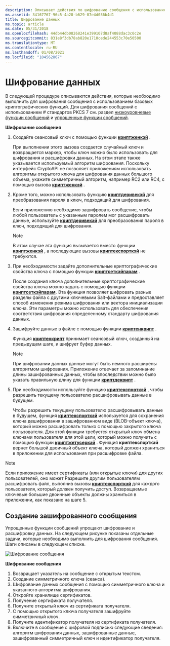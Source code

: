 ```yaml
---
description: Описывает действия по шифрованию сообщения с использованием базовых криптографических функций.
ms.assetid: 34167767-96c5-4a20-b629-07e4d036b4d1
title: Шифрование данных
ms.topic: article
ms.date: 05/31/2018
ms.openlocfilehash: 44db44db08268241e399107d8af4088dac3c0c2e
ms.sourcegitcommit: 831e8f3db78ab820e1710cede244553c70e50500
ms.translationtype: MT
ms.contentlocale: ru-RU
ms.lasthandoff: 01/08/2021
ms.locfileid: "104562867"
---
```

# <a name="encrypting-data"></a>Шифрование данных

В следующей процедуре описываются действия, которые необходимо выполнить для шифрования сообщения с использованием базовых криптографических функций. Для шифрования сообщений с использованием \# стандартов PKCS 7 см. раздел [низкоуровневые функции сообщений](cryptography-functions.md) и [упрощенные функции сообщений](cryptography-functions.md).

**Шифрование сообщения**

1.  Создайте сеансовый ключ с помощью функции [**криптженкэй**](/windows/desktop/api/Wincrypt/nf-wincrypt-cryptgenkey) .

    При выполнении этого вызова создается случайный ключ и возвращается маркер, чтобы ключ можно было использовать для шифрования и расшифровки данных. На этом этапе также указывается используемый алгоритм шифрования. Поскольку интерфейс CryptoAPI не позволяет приложениям использовать алгоритмы открытого ключа для шифрования данных большого объема, укажите симметричный алгоритм, например RC2 или RC4, с помощью вызова [**криптженкэй**](/windows/desktop/api/Wincrypt/nf-wincrypt-cryptgenkey) .

2.  Кроме того, можно использовать функцию [**криптдеривекэй**](/windows/desktop/api/Wincrypt/nf-wincrypt-cryptderivekey) для преобразования пароля в ключ, подходящий для шифрования.

    Если приложению необходимо зашифровать сообщение, чтобы любой пользователь с указанным паролем мог расшифровать данные, используйте [**криптдеривекэй**](/windows/desktop/api/Wincrypt/nf-wincrypt-cryptderivekey) для преобразования пароля в ключ, подходящий для шифрования.

    > [!Note]  
    > В этом случае эта функция вызывается вместо функции [**криптженкэй**](/windows/desktop/api/Wincrypt/nf-wincrypt-cryptgenkey) , а последующие вызовы [**криптекспорткэй**](/windows/desktop/api/Wincrypt/nf-wincrypt-cryptexportkey) не требуются.

     

3.  При необходимости задайте дополнительные криптографические свойства ключа с помощью функции [**криптсеткэйпарам**](/windows/desktop/api/Wincrypt/nf-wincrypt-cryptsetkeyparam) .

    После создания ключа дополнительные криптографические свойства ключа можно задать с помощью функции [**криптсеткэйпарам**](/windows/desktop/api/Wincrypt/nf-wincrypt-cryptsetkeyparam). Эта функция позволяет шифровать разные разделы файла с другими ключевыми Salt-файлами и предоставляет способ изменения режима шифрования или вектора инициализации ключа. Эти параметры можно использовать для обеспечения соответствия шифрования определенному стандарту шифрования данных.

4.  Зашифруйте данные в файле с помощью функции [**криптенкрипт**](/windows/desktop/api/Wincrypt/nf-wincrypt-cryptencrypt) .

    Функция [**криптенкрипт**](/windows/desktop/api/Wincrypt/nf-wincrypt-cryptencrypt) принимает сеансовый ключ, созданный на предыдущем шаге, и шифрует буфер данных.

    > [!Note]  
    > При шифровании данных данные могут быть немного расширены алгоритмом шифрования. Приложение отвечает за запоминание длины зашифрованных данных, чтобы впоследствии можно было указать правильную длину для функции [**криптдекрипт**](/windows/desktop/api/Wincrypt/nf-wincrypt-cryptdecrypt) .

     

5.  При необходимости используйте функцию [**криптекспорткэй**](/windows/desktop/api/Wincrypt/nf-wincrypt-cryptexportkey) , чтобы разрешить текущему пользователю расшифровывать данные в будущем.

    Чтобы разрешить текущему пользователю расшифровывать данные в будущем, функция [**криптекспорткэй**](/windows/desktop/api/Wincrypt/nf-wincrypt-cryptexportkey) используется для сохранения ключа дешифрования в зашифрованном виде (BLOB-объект ключа), который можно расшифровать только с помощью закрытого ключа пользователя. Для этой функции требуется открытый ключ обмена ключами пользователя для этой цели, который можно получить с помощью функции [**криптжетусеркэй**](/windows/desktop/api/Wincrypt/nf-wincrypt-cryptgetuserkey) . Функция **криптекспорткэй** вернет большой двоичный объект ключа, который должен храниться в приложении для использования при расшифровке файла.

> [!Note]  
> Если приложение имеет сертификаты (или открытые ключи) для других пользователей, оно может Разрешите другим пользователям расшифровать файл, выполнив вызовы [**криптекспорткэй**](/windows/desktop/api/Wincrypt/nf-wincrypt-cryptexportkey) для каждого пользователя, который должен получить доступ. Возвращаемые ключевые большие двоичные объекты должны храниться в приложении, как показано на шаге 5.

 

## <a name="creating-an-encrypted-message"></a>Создание зашифрованного сообщения

Упрощенные функции сообщений упрощают шифрование и расшифровку данных. На следующем рисунке показаны отдельные задачи, которые необходимо выполнить для шифрования сообщения. Шаги описаны в следующем списке.

![Шифрование сообщения](images/encmsg.png)

**Шифрование сообщения**

1.  Возвращает указатель на сообщение с открытым текстом.
2.  Создание симметричного ключа (сеанса).
3.  Шифрование данных сообщения с помощью симметричного ключа и указанного алгоритма шифрования.
4.  Откройте хранилище сертификатов.
5.  Получение сертификата получателя.
6.  Получите открытый ключ из сертификата получателя.
7.  С помощью открытого ключа получателя зашифруйте симметричный ключ.
8.  Получите идентификатор получателя из сертификата получателя.
9.  Включите в сообщение с цифровой подписью следующие сведения: алгоритм шифрования данных, зашифрованные данные, зашифрованный симметричный ключ и идентификатор получателя.

 

 



